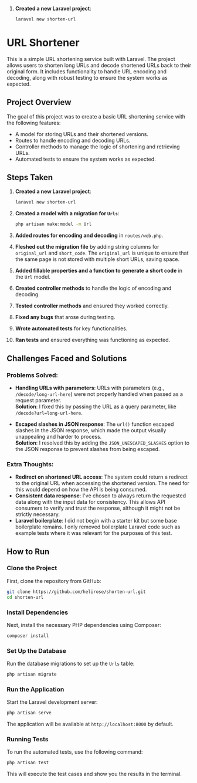 1. **Created a new Laravel project**:
    ```bash
    laravel new shorten-url
    ```

# URL Shortener

This is a simple URL shortening service built with Laravel. The project allows users to shorten long URLs and decode shortened URLs back to their original form. It includes functionality to handle URL encoding and decoding, along with robust testing to ensure the system works as expected.

## Project Overview

The goal of this project was to create a basic URL shortening service with the following features:

-   A model for storing URLs and their shortened versions.
-   Routes to handle encoding and decoding URLs.
-   Controller methods to manage the logic of shortening and retrieving URLs.
-   Automated tests to ensure the system works as expected.

## Steps Taken

1. **Created a new Laravel project**:

    ```bash
    laravel new shorten-url
    ```

2. **Created a model with a migration for `Urls`**:

    ```bash
    php artisan make:model -m Url
    ```

3. **Added routes for encoding and decoding** in `routes/web.php`.

4. **Fleshed out the migration file** by adding string columns for `original_url` and `short_code`. The `original_url` is unique to ensure that the same page is not stored with multiple short URLs, saving space.

5. **Added fillable properties and a function to generate a short code** in the `Url` model.

6. **Created controller methods** to handle the logic of encoding and decoding.

7. **Tested controller methods** and ensured they worked correctly.

8. **Fixed any bugs** that arose during testing.

9. **Wrote automated tests** for key functionalities.

10. **Ran tests** and ensured everything was functioning as expected.

## Challenges Faced and Solutions

### Problems Solved:

-   **Handling URLs with parameters**: URLs with parameters (e.g., `/decode/long-url-here`) were not properly handled when passed as a request parameter.  
    **Solution**: I fixed this by passing the URL as a query parameter, like `/decode?url=long-url-here`.

-   **Escaped slashes in JSON response**: The `url()` function escaped slashes in the JSON response, which made the output visually unappealing and harder to process.  
    **Solution**: I resolved this by adding the `JSON_UNESCAPED_SLASHES` option to the JSON response to prevent slashes from being escaped.

### Extra Thoughts:

-   **Redirect on shortened URL access**: The system could return a redirect to the original URL when accessing the shortened version. The need for this would depend on how the API is being consumed.
-   **Consistent data response**: I've chosen to always return the requested data along with the input data for consistency. This allows API consumers to verify and trust the response, although it might not be strictly necessary.
-   **Laravel boilerplate**: I did not begin with a starter kit but some base boilerplate remains. I only removed boilerplate Laravel code such as example tests where it was relevant for the purposes of this test.

## How to Run

### Clone the Project

First, clone the repository from GitHub:

```bash
git clone https://github.com/helirose/shorten-url.git
cd shorten-url
```

### Install Dependencies

Next, install the necessary PHP dependencies using Composer:

```bash
composer install
```

### Set Up the Database

Run the database migrations to set up the `Urls` table:

```bash
php artisan migrate
```

### Run the Application

Start the Laravel development server:

```bash
php artisan serve
```

The application will be available at `http://localhost:8000` by default.

### Running Tests

To run the automated tests, use the following command:

```bash
php artisan test
```

This will execute the test cases and show you the results in the terminal.
